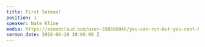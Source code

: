 ```yaml
---
title: First Sermon!
position: 1
speaker: Nate Kline
media: https://soundcloud.com/user-388306846/you-can-run-but-you-cant-hide
sermon_date: 2018-06-10 10:00:00 Z
---
```


